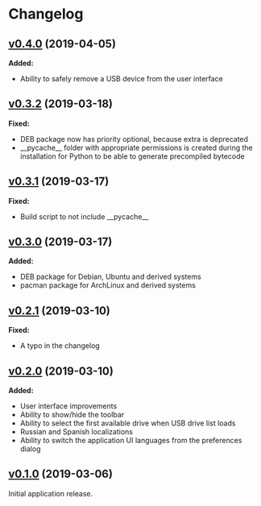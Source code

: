 # Changelog

## [v0.4.0](https://github.com/vsvyatski/kmeldb-ui/tree/v0.4.0) (2019-04-05)

**Added:**
- Ability to safely remove a USB device from the user interface

## [v0.3.2](https://github.com/vsvyatski/kmeldb-ui/tree/v0.3.2) (2019-03-18)

**Fixed:**
- DEB package now has priority optional, because extra is deprecated
- \_\_pycache\_\_ folder with appropriate permissions is created during the installation for Python to be able to generate precompiled bytecode

## [v0.3.1](https://github.com/vsvyatski/kmeldb-ui/tree/v0.3.1) (2019-03-17)

**Fixed:**
- Build script to not include \_\_pycache\_\_

## [v0.3.0](https://github.com/vsvyatski/kmeldb-ui/tree/v0.3.0) (2019-03-17)

**Added:**
- DEB package for Debian, Ubuntu and derived systems
- pacman package for ArchLinux and derived systems

## [v0.2.1](https://github.com/vsvyatski/kmeldb-ui/tree/v0.2.1) (2019-03-10)

**Fixed:**
- A typo in the changelog

## [v0.2.0](https://github.com/vsvyatski/kmeldb-ui/tree/v0.2.0) (2019-03-10)

**Added:**
- User interface improvements
- Ability to show/hide the toolbar
- Ability to select the first available drive when USB drive list loads
- Russian and Spanish localizations
- Ability to switch the application UI languages from the preferences dialog

## [v0.1.0](https://github.com/vsvyatski/kmeldb-ui/tree/v0.1.0) (2019-03-06)

Initial application release. 
